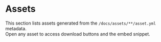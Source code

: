 # Assets

This section lists assets generated from the `/docs/assets/**/asset.yml` metadata.  
Open any asset to access download buttons and the embed snippet.
